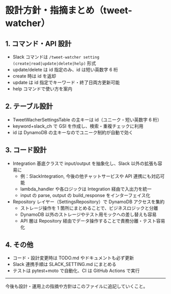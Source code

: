 # 設計方針・指摘まとめ（tweet-watcher）

## 1. コマンド・API 設計

- Slack コマンドは `/tweet-watcher setting (create|read|update|delete|help)` 形式
- update/delete は id 指定のみ、id は短い英数字 6 桁
- create 時は id を返却
- update は id 指定でキーワード・終了日両方更新可能
- help コマンドで使い方を案内

## 2. テーブル設計

- TweetWacherSettingsTable の主キーは id（ユニーク・短い英数字 6 桁）
- keyword+slack_ch で GSI を作成し、検索・重複チェックに利用
- id は DynamoDB の主キーなのでユニーク制約が自動で効く

## 3. コード設計

- Integration 基底クラスで input/output を抽象化し、Slack 以外の拡張も容易に
  - 例：SlackIntegration, 今後の他チャットサービスや API 連携にも対応可能
  - lambda_handler や各ロジックは Integration 経由で入出力を統一
  - input の parse, output の build_response をインターフェイス化
- Repository レイヤー（SettingsRepository）で DynamoDB アクセスを集約
  - ストレージ操作を 1 箇所にまとめることで、ビジネスロジックと分離
  - DynamoDB 以外のストレージやテスト用モックへの差し替えも容易
  - API 層は Repository 経由でデータ操作することで責務分離・テスト容易化

## 4. その他

- コード・設計変更時は TODO.md やドキュメントも必ず更新
- Slack 連携手順は SLACK_SETTING.md にまとめる
- テストは pytest+moto で自動化、CI は GitHub Actions で実行

---

今後も設計・運用上の指摘や方針はこのファイルに追記していくこと。
